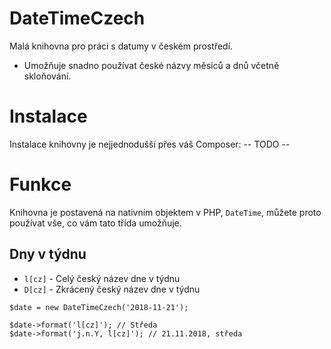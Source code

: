 # DateTimeCzech
Malá knihovna pro práci s datumy v českém prostředí.

- Umožňuje snadno používat české názvy měsíců a dnů včetně skloňování.

# Instalace
Instalace knihovny je nejjednodušší přes váš Composer:
-- TODO --



# Funkce
Knihovna je postavená na nativním objektem v PHP, `DateTime`,
můžete proto používat vše, co vám tato třída umožňuje.



## Dny v týdnu
- `l[cz]` - Celý český název dne v týdnu
- `D[cz]` - Zkrácený český název dne v týdnu
```
$date = new DateTimeCzech('2018-11-21');

$date->format('l[cz]'); // Středa
$date->format('j.n.Y, l[cz]'); // 21.11.2018, středa
```